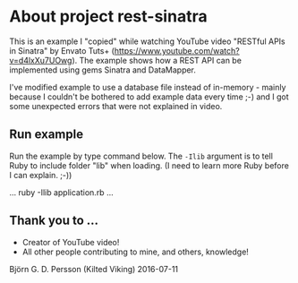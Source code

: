 # About project rest-sinatra

This is an example I "copied" while watching YouTube video "RESTful APIs in Sinatra" 
by Envato Tuts+ (https://www.youtube.com/watch?v=d4lxXu7UOwg). The example shows
how a REST API can be implemented using gems Sinatra and DataMapper.

I've modified example to use a database file instead of in-memory - mainly because
I couldn't be bothered to add example data every time ;-) and I got some unexpected
errors that were not explained in video.

## Run example
Run the example by type command below. The `-Ilib` argument is to tell Ruby to
include folder "lib" when loading. (I need to learn more Ruby before I can explain.
;-))

...
ruby -Ilib application.rb
...

## Thank you to ...
* Creator of YouTube video!
* All other people contributing to mine, and others, knowledge! 

Björn G. D. Persson (Kilted Viking)
2016-07-11